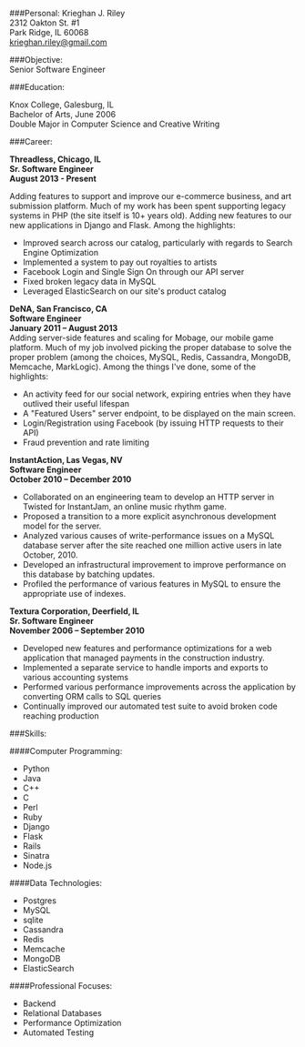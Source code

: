 ###Personal:
Krieghan J. Riley              
2312 Oakton St. #1                 
Park Ridge, IL 60068                   
krieghan.riley@gmail.com                


###Objective:  
Senior Software Engineer

###Education:

Knox College, Galesburg, IL         
Bachelor of Arts, June 2006         
Double Major in Computer Science and Creative Writing

###Career:


**Threadless, Chicago, IL**        
**Sr. Software Engineer**          
**August 2013 - Present**          

Adding features to support and improve our e-commerce business, and art submission platform. Much of my work has been spent supporting legacy systems in PHP (the site itself is 10+ years old). Adding new features to our new applications in Django and Flask. Among the highlights:

* Improved search across our catalog, particularly with regards to Search Engine Optimization
* Implemented a system to pay out royalties to artists
* Facebook Login and Single Sign On through our API server
* Fixed broken legacy data in MySQL
* Leveraged ElasticSearch on our site's product catalog

**DeNA, San Francisco, CA**         
**Software Engineer**               
**January 2011 – August 2013**                  
Adding server-side features and scaling for Mobage, our mobile game platform. Much of my job involved picking the proper database to solve the proper problem (among the choices, MySQL, Redis, Cassandra, MongoDB, Memcache, MarkLogic). Among the things I've done, some of the highlights: 

* An activity feed for our social network, expiring entries when they have outlived their useful lifespan 
* A "Featured Users" server endpoint, to be displayed on the main screen.
* Login/Registration using Facebook (by issuing HTTP requests to their API)
* Fraud prevention and rate limiting

**InstantAction, Las Vegas, NV**               
**Software Engineer**              
**October 2010 – December 2010**                
* Collaborated on an engineering team to develop an HTTP server in Twisted for InstantJam, an online music rhythm game.
* Proposed a transition to a more explicit asynchronous development model for the server.
* Analyzed various causes of write-performance issues on a MySQL database server after the site reached one million active users in late October, 2010.
* Developed an infrastructural improvement to improve performance on this database by batching updates.
* Profiled the performance of various features in MySQL to ensure the appropriate use of indexes.

**Textura Corporation, Deerfield, IL**                     
**Sr. Software Engineer**                     
**November 2006 – September 2010**               
* Developed new features and performance optimizations for a web application that managed payments in the construction industry.
* Implemented a separate service to handle imports and exports to various accounting systems
* Performed various performance improvements across the application by converting ORM calls to SQL queries 
* Continually improved our automated test suite to avoid broken code reaching production 

###Skills:

####Computer Programming:   	
* Python
* Java
* C++
* C
* Perl
* Ruby
* Django
* Flask
* Rails
* Sinatra
* Node.js

####Data Technologies:   	
* Postgres
* MySQL
* sqlite
* Cassandra
* Redis
* Memcache
* MongoDB
* ElasticSearch

####Professional Focuses:   	
* Backend
* Relational Databases
* Performance Optimization
* Automated Testing
